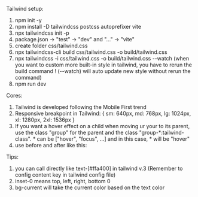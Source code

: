 Tailwind setup:
1. npm init -y
2. npm install -D tailwindcss postcss autoprefixer vite
3. npx tailwindcss init -p
4. package.json -> "test" -> "dev" and "..." -> "vite"
5. create folder css/tailwind.css
6. npx tailwindcss-cli build css/tailwind.css -o build/tailwind.css
7. npx tailwindcss -i css/tailwind.css -o build/tailwind.css --watch (when you want to custom more built-in style in tailwind, you have to rerun the build command ! (--watch) will auto update new style without rerun the command)
8. npm run dev

Cores:
1. Tailwind is developed following the Mobile First trend
2. Responsive breakpoint in Tailwind: {
  sm: 640px,
  md: 768px,
  lg: 1024px,
  xl: 1280px,
  2xl: 1536px
}
3. If you want a hover effect on a child when moving ur your to its parent, use the class "group" for the parent and the class "group-*:tailwind-class". * can be ["hover", "focus", ...] and in this case, * will be "hover"
4. use before and after like this:
  <div before="" class="before:content-[attr(before)] before:absolute before:...">
  </div>

Tips:
1. you can call directly like text-[#ffa400] in tailwind v.3 (Remember to config content key in tailwind config file)
2. inset-0 means top, left, right, bottom 0
3. bg-current will take the current color based on the text color

